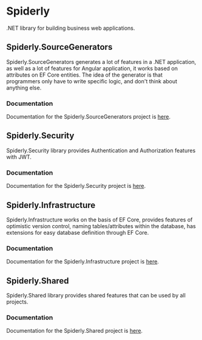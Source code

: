 
# Spiderly
.NET library for building business web applications.

## Spiderly.SourceGenerators
Spiderly.SourceGenerators generates a lot of features in a .NET application, as well as a lot of features for Angular application, it works based on attributes on EF Core entities. The idea of ​​the generator is that programmers only have to write specific logic, and don't think about anything else.
### Documentation
Documentation for the Spiderly.SourceGenerators project is [here](https://github.com/filiptrivan/spiderly/tree/main/Spider.SourceGenerators).

## Spiderly.Security
Spiderly.Security library provides Authentication and Authorization features with JWT.
### Documentation 
Documentation for the Spiderly.Security project is [here](https://github.com/filiptrivan/spiderly/tree/main/Spider.Security).

## Spiderly.Infrastructure
Spiderly.Infrastructure works on the basis of EF Core, provides features of optimistic version control, naming tables/attributes within the database, has extensions for easy database definition through EF Core.
### Documentation 
Documentation for the Spiderly.Infrastructure project is [here](https://github.com/filiptrivan/spiderly/tree/main/Spider.Infrastructure).

## Spiderly.Shared
Spiderly.Shared library provides shared features that can be used by all projects.
### Documentation 
Documentation for the Spiderly.Shared project is [here](https://github.com/filiptrivan/spiderly/tree/main/Spider.Shared).
